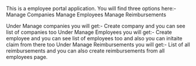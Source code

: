 This is a employee portal application. You will find three options here:-
Manage Companies
Manage Employees
Manage Reimbursements

Under Manage companies you will get:- Create company and you can see list of companies too
Under Manage Employees you will get:- Create employee and you can see list of employees too and also you can initaite claim from there too
Under Manage Reimbursements you will get:- List of all reimbursements and you can also create reimbursements from all employees page.